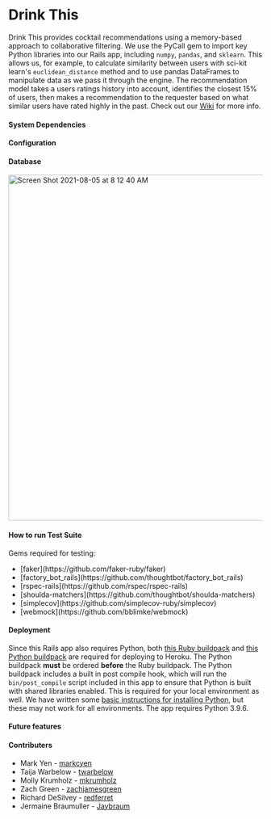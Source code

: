 # Drink This
<!-- logo here -->
<!-- badges here -->
<!-- badges for last commit, commit activity, state of the build, dependencies up to date -->
Drink This provides cocktail recommendations using a memory-based approach to collaborative filtering. We use the PyCall gem to import key Python libraries into our Rails app, including `numpy`, `pandas`, and `sklearn`. This allows us, for example, to calculate similarity between users with sci-kit learn's `euclidean_distance` method and to use pandas DataFrames to manipulate data as we pass it through the engine. The recommendation model takes a users ratings history into account, identifies the closest 15% of users, then makes a recommendation to the requester based on what similar users have rated highly in the past.
Check out our [Wiki](https://github.com/drink-this/drink-this-backend/wiki) for more info.
<!-- features, example of the ML code, link to demo vid, link to wiki homepage -->

#### System Dependencies
<!-- list of packages/gems etc that are used, link to wiki for this? -->

#### Configuration
<!-- cli to get project running, potentially file descriptions, maybe just link to wiki -->

#### Database
<img width="685" alt="Screen Shot 2021-08-05 at 8 12 40 AM" src="https://user-images.githubusercontent.com/10294841/128374788-a88a6835-a76b-44f1-9a8a-91c2dc9c3f11.png">
<!-- also explain dataset? -->

#### How to run Test Suite
<!-- link to wiki -->
Gems required for testing:
<ul>
 <li>[faker](https://github.com/faker-ruby/faker)</li> 
 <li>[factory_bot_rails](https://github.com/thoughtbot/factory_bot_rails)</li>
 <li>[rspec-rails](https://github.com/rspec/rspec-rails)</li>
 <li>[shoulda-matchers](https://github.com/thoughtbot/shoulda-matchers)</li>
 <li>[simplecov](https://github.com/simplecov-ruby/simplecov)</li>
 <li>[webmock](https://github.com/bblimke/webmock)</li>
</ul>

#### Deployment
<!-- touch on the sadness that is ruby+python -->
Since this Rails app also requires Python, both [this Ruby buildpack](https://elements.heroku.com/buildpacks/heroku/heroku-buildpack-ruby) and [this Python buildpack](https://elements.heroku.com/buildpacks/heroku/heroku-buildpack-python) are required for deploying to Heroku. The Python buildpack **must** be ordered **before** the Ruby buildpack. The Python buildpack includes a built in post compile hook, which will run the `bin/post_compile` script included in this app to ensure that Python is built with shared libraries enabled. This is required for your local environment as well. We have written some [basic instructions for installing Python](https://github.com/drink-this/drink-this-backend/wiki/Python-pyenv-Installation), but these may not work for all environments. The app requires Python 3.9.6.

#### Future features

#### Contributers
<!-- each of us with links to github and linked in profiles -->
  * Mark Yen - [markcyen](https://github.com/markcyen)
  * Taija Warbelow - [twarbelow](https://github.com/twarbelow)
  * Molly Krumholz - [mkrumholz](https://github.com/mkrumholz)
  * Zach Green - [zachjamesgreen](https://github.com/zachjamesgreen)
  * Richard DeSilvey - [redferret](https://github.com/redferret)
  * Jermaine Braumuller - [Jaybraum](https://github.com/Jaybraum)
